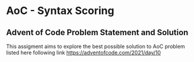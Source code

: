 # AoC - Syntax Scoring 
## Advent of Code Problem Statement and Solution
This assigment aims to explore the best possible solution to AoC problem listed here following link
https://adventofcode.com/2021/day/10


